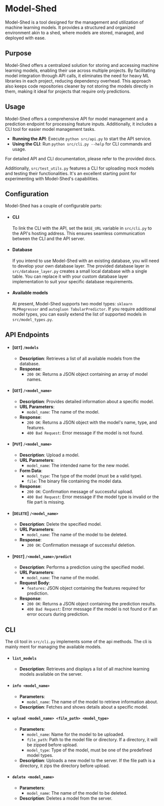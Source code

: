 # Model-Shed
Model-Shed is a tool designed for the management and utilization of machine learning models. It provides a structured and organized environment akin to a shed, where models are stored, managed, and deployed with ease.

## Purpose
Model-Shed offers a centralized solution for storing and accessing machine learning models, enabling their use across multiple projects. By facilitating model integration through API calls, it eliminates the need for heavy ML libraries in each project, reducing dependency overhead. This approach also keeps code repositories cleaner by not storing the models directly in them, making it ideal for projects that require only predictions.

## Usage
Model-Shed offers a comprehensive API for model management and a prediction endpoint for processing feature inputs. Additionally, it includes a CLI tool for easier model management tasks.

- **Running the API**: Execute `python src/api.py` to start the API service.
- **Using the CLI**: Run `python src/cli.py --help` for CLI commands and usage.

For detailed API and CLI documentation, please refer to the provided docs.

Additionally, `src/test_utils.py` features a CLI for uploading mock models and testing their functionalities. It's an excellent starting point for experimenting with Model-Shed's capabilities.

## Configuration
Model-Shed has a couple of configurable parts:
- #### CLI
    To link the CLI with the API, set the `BASE_URL` variable in `src/cli.py` to the API's hosting address. This ensures seamless communication between the CLI and the API server.

- #### Database
    If you intend to use Model-Shed with an existing database, you will need to develop your own database layer. The provided database layer in `src/database_layer.py` creates a small local database with a single table. You can replace it with your custom database layer implementation to suit your specific database requirements.

- #### Available models
    At present, Model-Shed supports two model types: `sklearn MLPRegressor` and `autogluon TabularPredictor`. If you require additional model types, you can easily extend the list of supported models in `src/model_types.py`.


## API Endpoints

- #### [`GET`] `/models`
    - **Description**: Retrieves a list of all available models from the database.
    - **Response**:
      - `200 OK`: Returns a JSON object containing an array of model names.

- #### [`GET`] `/<model_name>`
    - **Description**: Provides detailed information about a specific model.
    - **URL Parameters**:
      - `model_name`: The name of the model.
    - **Response**:
      - `200 OK`: Returns a JSON object with the model's name, type, and features.
      - `400 Bad Request`: Error message if the model is not found.

- #### [`PUT`]  `/<model_name>`
    - **Description**: Upload a model.
    - **URL Parameters**:
      - `model_name`: The intended name for the new model.
    - **Form Data**:
      - `model_type`: The type of the model (must be a valid type).
      - `file`: The binary file containing the model data.
    - **Response**:
      - `200 OK`: Confirmation message of successful upload.
      - `400 Bad Request`: Error message if the model type is invalid or the file part is missing.

- #### [`DELETE`] `/<model_name>`
    - **Description**: Delete the specified model.
    - **URL Parameters**:
      - `model_name`: The name of the model to be deleted.
    - **Response**:
      - `200 OK`: Confirmation message of successful deletion.

- #### [`POST`] `/<model_name>/predict`
    - **Description**: Performs a prediction using the specified model.
    - **URL Parameters**:
      - `model_name`: The name of the model.
    - **Request Body**:
      - `features`: JSON object containing the features required for prediction.
    - **Response**:
      - `200 OK`: Returns a JSON object containing the prediction results.
      - `400 Bad Request`: Error message if the model is not found or if an error occurs during prediction.

## CLI
The cli tool in `src/cli.py` implements some of the api methods. The cli is mainly ment for managing the available models.

- #### `list_models`
    - **Description**: Retrieves and displays a list of all machine learning models available on the server.

- #### `info <model_name>`
    - **Parameters**:
      - `model_name`: The name of the model to retrieve information about.
    - **Description**: Fetches and shows details about a specific model.

- #### `upload <model_name> <file_path> <model_type>`
    - **Parameters**:
      - `model_name`: Name for the model to be uploaded.
      - `file_path`: Path to the model file or directory. If a directory, it will be zipped before upload.
      - `model_type`: Type of the model, must be one of the predefined model types.
    - **Description**: Uploads a new model to the server. If the file path is a directory, it zips the directory before upload.

- #### `delete <model_name>`
    - **Parameters**:
      - `model_name`: The name of the model to be deleted.
    - **Description**: Deletes a model from the server.
